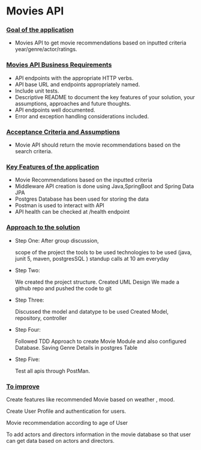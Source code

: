 # Movies API

### <ins>Goal of the application</ins>

- Movies API to get movie recommendations based on inputted criteria year/genre/actor/ratings.


### <ins>Movies API Business Requirements</ins>

- API endpoints with the appropriate HTTP verbs.
- API base URL and endpoints appropriately named.
- Include unit tests.
- Descriptive README to document the key features of your solution, your assumptions, approaches and future thoughts.
- API endpoints well documented.
- Error and exception handling considerations included.

### <ins>Acceptance Criteria and Assumptions</ins>

- Movie API should return the movie recommendations based on the search criteria.


### <ins>Key Features of the application</ins>

- Movie Recommendations based on the inputted criteria
- Middleware API creation is done using Java,SpringBoot and Spring Data JPA
- Postgres Database has been used for storing the data
- Postman is used to interact with API
- API health can be checked at /health endpoint


### <ins>Approach to the solution</ins>

- Step One:
  After group discussion,

  scope of the project
  the tools to be used 
  technologies to be used (java, junit 5, maven, postgresSQL )
  standup calls at 10 am everyday

- Step Two:

  We created the project structure.
  Created UML Design
  We made a github repo and pushed the code to git 

- Step Three:

  Discussed the model and datatype to be used
  Created Model, repository, controller

- Step Four:

  Followed TDD Approach to create Movie Module and also configured Database.
  Saving Genre Details in postgres Table

- Step Five:

  Test all apis through PostMan.

### <ins> To improve </ins>

  Create features like recommended Movie based on weather , mood.
  
  Create User Profile and authentication for users.
  
  Movie recommendation according to age of User
  
  To add actors and directors information in the movie database so that user can get data based on actors and directors.


